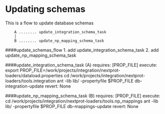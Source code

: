 # Updating schemas

This is a flow to update database schemas

        A ........ update_integration_schema_task
        │
        B ........ update_np_mapping_schema_task

####update_schemas_flow
    1. add update_integration_schema_task
    2. add update_np_mapping_schema_task

####update_integration_schema_task (A)
    requires: [PROP_FILE]
    execute:
        export PROP_FILE=/work/projects/integration/nextprot-loaders/dataload.properties
        cd /work/projects/integration/nextprot-loaders/tools.integration
        ant -lib lib/ -propertyfile $PROP_FILE db-integration-update
    revert:
        None

####update_np_mapping_schema_task (B)
    requires: [PROP_FILE]
    execute:
        cd /work/projects/integration/nextprot-loaders/tools.np_mappings
        ant -lib lib/ -propertyfile $PROP_FILE db-mappings-update
    revert:
        None
